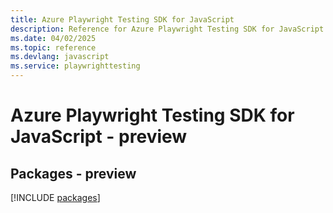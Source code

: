 ```yaml
---
title: Azure Playwright Testing SDK for JavaScript
description: Reference for Azure Playwright Testing SDK for JavaScript
ms.date: 04/02/2025
ms.topic: reference
ms.devlang: javascript
ms.service: playwrighttesting
---
```

# Azure Playwright Testing SDK for JavaScript - preview
## Packages - preview
[!INCLUDE [packages](playwright-testing-index.md)]